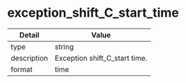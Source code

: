 # exception_shift_C_start_time
| Detail | Value |
| ------ | ----- |
| type | string |
| description | Exception shift_C_start time. |
| format | time |
